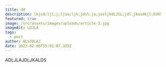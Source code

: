 ```yaml
---
title: dd
description: lkjsd;ljl;j;ljsa;ljk;jdsl;ja;jasljkdLJSL;jdl;jkasdkjl;DJKSLAJSDLAJSDLJAS
featured: true
image: /src/assets/images/uploads/article-2.jpg
imageAlt: LDJLA
tags:
  - post
author: ALSJDLAJ
date: 2023-02-06T15:01:07.335Z
---
```

A﻿DLJLAJDLJKALDS